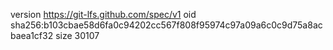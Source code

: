 version https://git-lfs.github.com/spec/v1
oid sha256:b103cbae58d6fa0c94202cc567f808f95974c97a09a6c0c9d75a8acbaea1cf32
size 30107

